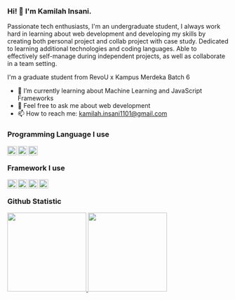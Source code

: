 ### Hi! 👋 I'm Kamilah Insani.

Passionate tech enthusiasts, I'm an undergraduate student, I always work hard in learning about web development and developing my skills by creating both personal project and collab project with case study. Dedicated to learning additional technologies and coding languages. Able to effectively self-manage during independent projects, as well as collaborate in a team setting.

I'm a graduate student from RevoU x Kampus Merdeka Batch 6

- 🌱 I’m currently learning about Machine Learning and JavaScript Frameworks
- 💬 Feel free to ask me about web development
- 📫 How to reach me: kamilah.insani1101@gmail.com

### Programming Language I use
  <a href="https://www.python.org/"><img align="left" alt="Python" title="Python" width="21px" src="https://upload.wikimedia.org/wikipedia/commons/thumb/c/c3/Python-logo-notext.svg/115px-Python-logo-notext.svg.png?20220821155029" /></a>
  <a href="https://www.php.net/"><img align="left" alt="PHP" title="PHP" width="21px" src="https://www.php.net/images/logos/new-php-logo.svg" /></a>
  <a href="https://www.javascript.com/"><img align="left" alt="JavaScript" title="JavaScript" width="21px" src="https://upload.wikimedia.org/wikipedia/commons/thumb/9/99/Unofficial_JavaScript_logo_2.svg/512px-Unofficial_JavaScript_logo_2.svg.png?20141107110902" /></a>
  <br>
### Framework I use
  <a href="https://expressjs.com//"><img align="left" alt="Express" title="Express" width="21px" src="https://www.vectorlogo.zone/logos/expressjs/expressjs-icon.svg" /></a>
  <a href="https://reactjs.org/"><img align="left" alt="ReactJS" title="ReactJS" width="21px" src="https://cdn.worldvectorlogo.com/logos/react-2.svg" /></a>
  <a href="https://getbootstrap.com/"><img align="left" alt="Bootstrap" title="Bootstrap" width="21px" src="https://upload.wikimedia.org/wikipedia/commons/thumb/b/b2/Bootstrap_logo.svg/512px-Bootstrap_logo.svg.png?20210507000024" /></a>
  <a href="https://tailwindcss.com/"><img align="left" alt="Tailwind" title="Tailwind" width="21px" src="https://upload.wikimedia.org/wikipedia/commons/thumb/d/d5/Tailwind_CSS_Logo.svg/512px-Tailwind_CSS_Logo.svg.png?20230715030042" /></a>
  <br>
  
### Github Statistic
<p align="left">
<a href="https://github.com/Lost1101">
  <img height="180em" src="https://github-readme-stats-eight-theta.vercel.app/api?username=Lost1101&show_icons=true&theme=algolia&include_all_commits=true&count_private=true"/>
  <img height="180em" src="https://github-readme-stats-eight-theta.vercel.app/api/top-langs/?username=Lost1101&layout=compact&langs_count=8&theme=algolia"/>
</a>
</p>
